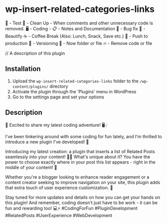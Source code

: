 # wp-insert-related-categories-links
🧪 - Test 
🚿 - Clean Up - When comments and other unnecessary code is removed. 
🖥️ - Coding - 
📋 - Notes and Documentation 
🐞 - Bug fix 
💎 - Beautify 
☕ - Coffee Break (Also: Lunch, Snack, Save etc.)
🚀 - Push to production
🔖 - Versioning
📁 - Now folder or file
🔥 - Remove code or file

// A description of this plugin

## Installation
1. Upload the `wp-insert-related-categories-links` folder to the `/wp-content/plugins/` directory
2. Activate the plugin through the 'Plugins' menu in WordPress
3. Go to the settings page and set your options

## Description
🚀 Excited to share my latest coding adventure! 🖥️💡

I've been tinkering around with some coding for fun lately, and I'm thrilled to introduce a new plugin I've developed! 🎉

Introducing my latest creation: a plugin that inserts a list of Related Posts seamlessly into your content! 📝✨ What's unique about it? You have the power to choose exactly where in your post this list appears - right in the middle of your content! 💪

Whether you're a blogger looking to enhance reader engagement or a content creator seeking to improve navigation on your site, this plugin adds that extra touch of user experience customization. 🌟

Stay tuned for more updates and details on how you can get your hands on this plugin! And remember, coding doesn't just have to be work - it can be fun and rewarding too! 💻⚡ #CodingForFun #PluginDevelopment #RelatedPosts #UserExperience #WebDevelopment